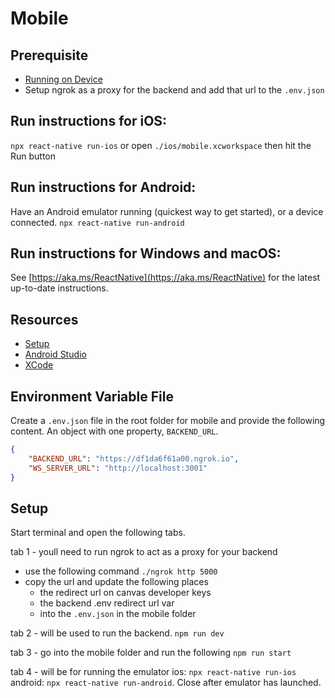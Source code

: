 # Mobile

## Prerequisite

- [Running on Device](https://reactnative.dev/docs/running-on-device)
- Setup ngrok as a proxy for the backend and add that url to the `.env.json`

## Run instructions for iOS:

`npx react-native run-ios` or open `./ios/mobile.xcworkspace` then hit the Run
button

## Run instructions for Android:

Have an Android emulator running (quickest way to get started), or a device
connected. `npx react-native run-android`

## Run instructions for Windows and macOS:

See [https://aka.ms/ReactNative](https://aka.ms/ReactNative) for the latest
up-to-date instructions.

## Resources

- [Setup](https://reactnative.dev/docs/typescript)
- [Android Studio](https://developer.android.com/studio)
- [XCode](https://apps.apple.com/us/app/xcode/id497799835?mt=12)

## Environment Variable File

Create a `.env.json` file in the root folder for mobile and provide the
following content. An object with one property, `BACKEND_URL`.

```json
{
	"BACKEND_URL": "https://df1da6f61a00.ngrok.io",
	"WS_SERVER_URL": "http://localhost:3001"
}
```

## Setup

Start terminal and open the following tabs.

tab 1 - youll need to run ngrok to act as a proxy for your backend

- use the following command `./ngrok http 5000`
- copy the url and update the following places
  - the redirect url on canvas developer keys
  - the backend .env redirect url var
  - into the `.env.json` in the mobile folder

tab 2 - will be used to run the backend. `npm run dev`

tab 3 - go into the mobile folder and run the following `npm run start`

tab 4 - will be for running the emulator ios: `npx react-native run-ios`
android: `npx react-native run-android`. Close after emulator has launched.

